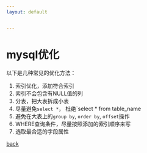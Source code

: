 ```yaml
---
layout: default


---
```


# mysql优化

以下是几种常见的优化方法：

1. 索引优化，添加符合索引
2. 索引不会包含有NULL值的列
3. 分表，把大表拆成小表
4. 尽量避免`select *`， 杜绝`select * from table_name
5. 避免在大表上的`group by`, `order by`, `offset`操作
6. WHERE查询条件，尽量按照添加的索引顺序来写
7. 选取最合适的字段属性

[back](../)

